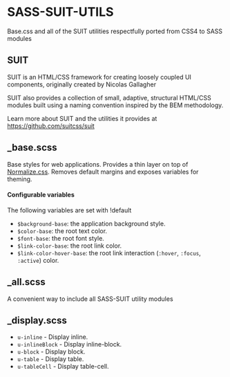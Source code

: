 # SASS-SUIT-UTILS

Base.css and all of the SUIT utilities respectfully ported from CSS4 to SASS modules

## SUIT

SUIT is an HTML/CSS framework for creating loosely coupled UI components, 
originally created by Nicolas Gallagher

SUIT also provides a collection of small, adaptive, structural HTML/CSS modules
built using a naming convention inspired by the BEM methodology.

Learn more about SUIT and the utilities it provides at https://github.com/suitcss/suit

## _base.scss

Base styles for web applications. Provides a thin layer on top of
[Normalize.css](https://github.com/necolas/normalize.css). Removes default
margins and exposes variables for theming.

#### Configurable variables

The following variables are set with !default

* `$background-base`: the application background style.
* `$color-base`: the root text color.
* `$font-base`: the root font style.
* `$link-color-base`: the root link color.
* `$link-color-hover-base`: the root link interaction (`:hover`, `:focus`,
  `:active`) color.

## _all.scss

A convenient way to include all SASS-SUIT utility modules


## _display.scss

* `u-inline` - Display inline.
* `u-inlineBlock` - Display inline-block.
* `u-block` - Display block.
* `u-table` - Display table.
* `u-tableCell` - Display table-cell.
